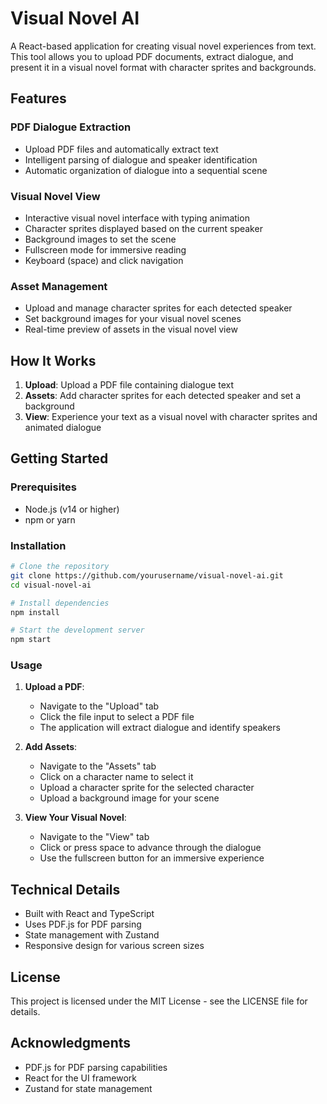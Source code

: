 # Visual Novel AI

A React-based application for creating visual novel experiences from text. This tool allows you to upload PDF documents, extract dialogue, and present it in a visual novel format with character sprites and backgrounds.

## Features

### PDF Dialogue Extraction
- Upload PDF files and automatically extract text
- Intelligent parsing of dialogue and speaker identification
- Automatic organization of dialogue into a sequential scene

### Visual Novel View
- Interactive visual novel interface with typing animation
- Character sprites displayed based on the current speaker
- Background images to set the scene
- Fullscreen mode for immersive reading
- Keyboard (space) and click navigation

### Asset Management
- Upload and manage character sprites for each detected speaker
- Set background images for your visual novel scenes
- Real-time preview of assets in the visual novel view

## How It Works

1. **Upload**: Upload a PDF file containing dialogue text
2. **Assets**: Add character sprites for each detected speaker and set a background
3. **View**: Experience your text as a visual novel with character sprites and animated dialogue

## Getting Started

### Prerequisites
- Node.js (v14 or higher)
- npm or yarn

### Installation

```bash
# Clone the repository
git clone https://github.com/yourusername/visual-novel-ai.git
cd visual-novel-ai

# Install dependencies
npm install

# Start the development server
npm start
```

### Usage

1. **Upload a PDF**:
   - Navigate to the "Upload" tab
   - Click the file input to select a PDF file
   - The application will extract dialogue and identify speakers

2. **Add Assets**:
   - Navigate to the "Assets" tab
   - Click on a character name to select it
   - Upload a character sprite for the selected character
   - Upload a background image for your scene

3. **View Your Visual Novel**:
   - Navigate to the "View" tab
   - Click or press space to advance through the dialogue
   - Use the fullscreen button for an immersive experience

## Technical Details

- Built with React and TypeScript
- Uses PDF.js for PDF parsing
- State management with Zustand
- Responsive design for various screen sizes

## License

This project is licensed under the MIT License - see the LICENSE file for details.

## Acknowledgments

- PDF.js for PDF parsing capabilities
- React for the UI framework
- Zustand for state management
